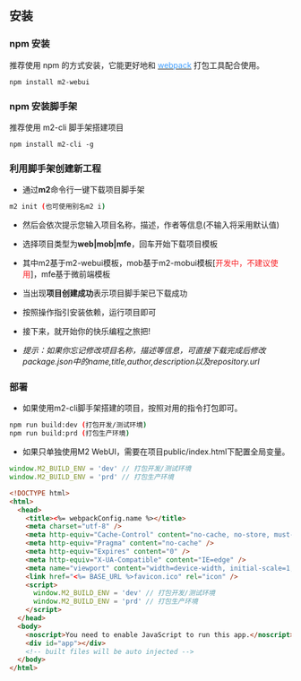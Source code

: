 ## 安装

### npm 安装

推荐使用 npm 的方式安装，它能更好地和 [<font color=#409EFF>webpack</font>](https://webpack.js.org/) 打包工具配合使用。

```shell
npm install m2-webui
```
### npm 安装脚手架
推荐使用 m2-cli 脚手架搭建项目

```shell
npm install m2-cli -g
```

### 利用脚手架创建新工程

- 通过**m2**命令行一键下载项目脚手架
```bash
m2 init (也可使用别名m2 i)
```
- 然后会依次提示您输入项目名称，描述，作者等信息(不输入将采用默认值)
- 选择项目类型为**web|mob|mfe**，回车开始下载项目模板
- 其中m2基于m2-webui模板，mob基于m2-mobui模板[<font color=#f81d22>开发中，不建议使用</font>]，mfe基于微前端模板
- 当出现**项目创建成功**表示项目脚手架已下载成功
- 按照操作指引安装依赖，运行项目即可
- 接下来，就开始你的快乐编程之旅把!

- *提示：如果你忘记修改项目名称，描述等信息，可直接下载完成后修改package.json中的name,title,author,description以及repository.url*

### 部署

- 如果使用m2-cli脚手架搭建的项目，按照对用的指令打包即可。

```bash
npm run build:dev (打包开发/测试环境)
npm run build:prd (打包生产环境)
```

- 如果只单独使用M2 WebUI，需要在项目public/index.html下配置全局变量。

```js
window.M2_BUILD_ENV = 'dev' // 打包开发/测试环境
window.M2_BUILD_ENV = 'prd' // 打包生产环境
```

```html
<!DOCTYPE html>
<html>
  <head>
    <title><%= webpackConfig.name %></title>
    <meta charset="utf-8" />
    <meta http-equiv="Cache-Control" content="no-cache, no-store, must-revalidate" />
    <meta http-equiv="Pragma" content="no-cache" />
    <meta http-equiv="Expires" content="0" />
    <meta http-equiv="X-UA-Compatible" content="IE=edge" />
    <meta name="viewport" content="width=device-width, initial-scale=1, maximum-scale=1, minimum-scale=1, user-scalable=no, viewport-fit=cover"/>
    <link href="<%= BASE_URL %>favicon.ico" rel="icon" />
    <script>
      window.M2_BUILD_ENV = 'dev' // 打包开发/测试环境
      window.M2_BUILD_ENV = 'prd' // 打包生产环境
    </script>
  </head>
  <body>
    <noscript>You need to enable JavaScript to run this app.</noscript>
    <div id="app"></div>
    <!-- built files will be auto injected -->
  </body>
</html>
```
